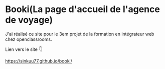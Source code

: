 # Booki(La page d'accueil de l'agence de voyage)

<p>J'ai réalisé ce site pour le 3em projet de la formation en intégrateur web chez openclassrooms.</p>
<p>Lien vers le site 👇 </p>
<a href="https://sinkuu77.github.io/booki/">https://sinkuu77.github.io/booki/</a>

